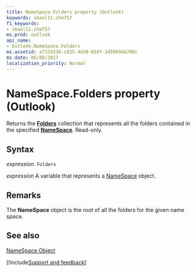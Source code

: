 ```yaml
---
title: NameSpace.Folders property (Outlook)
keywords: vbaol11.chm757
f1_keywords:
- vbaol11.chm757
ms.prod: outlook
api_name:
- Outlook.NameSpace.Folders
ms.assetid: a732d338-c825-4d38-0107-345069da708c
ms.date: 06/08/2017
localization_priority: Normal
---
```



# NameSpace.Folders property (Outlook)

Returns the  **[Folders](Outlook.Folders.md)** collection that represents all the folders contained in the specified **[NameSpace](Outlook.NameSpace.md)**. Read-only.


## Syntax

_expression_. `Folders`

_expression_ A variable that represents a [NameSpace](Outlook.NameSpace.md) object.


## Remarks

The  **NameSpace** object is the root of all the folders for the given name space.


## See also


[NameSpace Object](Outlook.NameSpace.md)

[!include[Support and feedback](~/includes/feedback-boilerplate.md)]
